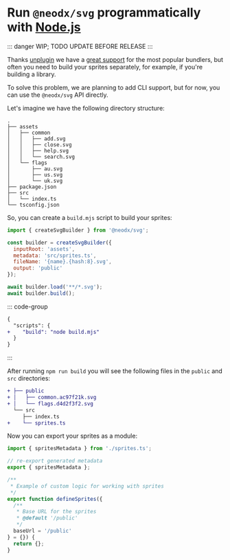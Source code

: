 # Run `@neodx/svg` programmatically with [Node.js](https://nodejs.org/)

::: danger
WIP; TODO UPDATE BEFORE RELEASE
:::

Thanks [unplugin](https://github.com/unjs/unplugin) we have a [great support](./index.md) for the most popular bundlers,
but often you need to build your sprites separately, for example, if you're building a library.

To solve this problem, we are planning to add CLI support, but for now, you can use the `@neodx/svg` API directly.

Let's imagine we have the following directory structure:

```text
.
├── assets
│   ├── common
│   │   ├── add.svg
│   │   ├── close.svg
│   │   ├── help.svg
│   │   └── search.svg
│   └── flags
│       ├── au.svg
│       ├── us.svg
│       └── uk.svg
├── package.json
├── src
│   └── index.ts
└── tsconfig.json
```

So, you can create a `build.mjs` script to build your sprites:

```js [build.mjs]
import { createSvgBuilder } from '@neodx/svg';

const builder = createSvgBuilder({
  inputRoot: 'assets',
  metadata: 'src/sprites.ts',
  fileName: '{name}.{hash:8}.svg',
  output: 'public'
});

await builder.load('**/*.svg');
await builder.build();
```

::: code-group

```diff [package.json]
{
  "scripts": {
+    "build": "node build.mjs"
  }
}
```

:::

After running `npm run build` you will see the following files in the `public` and `src` directories:

```diff
+ ├── public
+ │   ├── common.ac97f21k.svg
+ │   └── flags.d4d2f3f2.svg
  └── src
     ├── index.ts
+    └── sprites.ts
```

Now you can export your sprites as a module:

```ts [index.ts]
import { spritesMetadata } from './sprites.ts';

// re-export generated metadata
export { spritesMetadata };

/**
 * Example of custom logic for working with sprites
 */
export function defineSprites({
  /**
   * Base URL for the sprites
   * @default '/public'
   */
  baseUrl = '/public'
} = {}) {
  return {};
}
```
